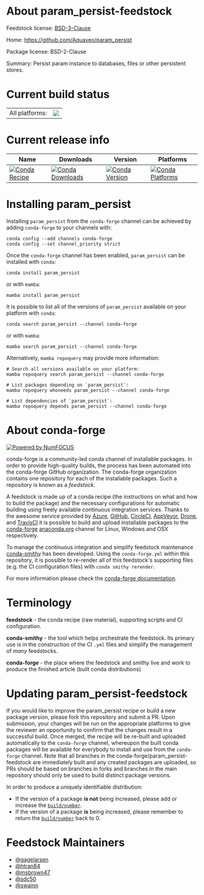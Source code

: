 About param_persist-feedstock
=============================

Feedstock license: [BSD-3-Clause](https://github.com/conda-forge/param_persist-feedstock/blob/main/LICENSE.txt)

Home: https://github.com/Aquaveo/param_persist

Package license: BSD-2-Clause

Summary: Persist param instance to databases, files or other persistent stores.

Current build status
====================


<table><tr><td>All platforms:</td>
    <td>
      <a href="https://dev.azure.com/conda-forge/feedstock-builds/_build/latest?definitionId=11058&branchName=main">
        <img src="https://dev.azure.com/conda-forge/feedstock-builds/_apis/build/status/param_persist-feedstock?branchName=main">
      </a>
    </td>
  </tr>
</table>

Current release info
====================

| Name | Downloads | Version | Platforms |
| --- | --- | --- | --- |
| [![Conda Recipe](https://img.shields.io/badge/recipe-param_persist-green.svg)](https://anaconda.org/conda-forge/param_persist) | [![Conda Downloads](https://img.shields.io/conda/dn/conda-forge/param_persist.svg)](https://anaconda.org/conda-forge/param_persist) | [![Conda Version](https://img.shields.io/conda/vn/conda-forge/param_persist.svg)](https://anaconda.org/conda-forge/param_persist) | [![Conda Platforms](https://img.shields.io/conda/pn/conda-forge/param_persist.svg)](https://anaconda.org/conda-forge/param_persist) |

Installing param_persist
========================

Installing `param_persist` from the `conda-forge` channel can be achieved by adding `conda-forge` to your channels with:

```
conda config --add channels conda-forge
conda config --set channel_priority strict
```

Once the `conda-forge` channel has been enabled, `param_persist` can be installed with `conda`:

```
conda install param_persist
```

or with `mamba`:

```
mamba install param_persist
```

It is possible to list all of the versions of `param_persist` available on your platform with `conda`:

```
conda search param_persist --channel conda-forge
```

or with `mamba`:

```
mamba search param_persist --channel conda-forge
```

Alternatively, `mamba repoquery` may provide more information:

```
# Search all versions available on your platform:
mamba repoquery search param_persist --channel conda-forge

# List packages depending on `param_persist`:
mamba repoquery whoneeds param_persist --channel conda-forge

# List dependencies of `param_persist`:
mamba repoquery depends param_persist --channel conda-forge
```


About conda-forge
=================

[![Powered by
NumFOCUS](https://img.shields.io/badge/powered%20by-NumFOCUS-orange.svg?style=flat&colorA=E1523D&colorB=007D8A)](https://numfocus.org)

conda-forge is a community-led conda channel of installable packages.
In order to provide high-quality builds, the process has been automated into the
conda-forge GitHub organization. The conda-forge organization contains one repository
for each of the installable packages. Such a repository is known as a *feedstock*.

A feedstock is made up of a conda recipe (the instructions on what and how to build
the package) and the necessary configurations for automatic building using freely
available continuous integration services. Thanks to the awesome service provided by
[Azure](https://azure.microsoft.com/en-us/services/devops/), [GitHub](https://github.com/),
[CircleCI](https://circleci.com/), [AppVeyor](https://www.appveyor.com/),
[Drone](https://cloud.drone.io/welcome), and [TravisCI](https://travis-ci.com/)
it is possible to build and upload installable packages to the
[conda-forge](https://anaconda.org/conda-forge) [anaconda.org](https://anaconda.org/)
channel for Linux, Windows and OSX respectively.

To manage the continuous integration and simplify feedstock maintenance
[conda-smithy](https://github.com/conda-forge/conda-smithy) has been developed.
Using the ``conda-forge.yml`` within this repository, it is possible to re-render all of
this feedstock's supporting files (e.g. the CI configuration files) with ``conda smithy rerender``.

For more information please check the [conda-forge documentation](https://conda-forge.org/docs/).

Terminology
===========

**feedstock** - the conda recipe (raw material), supporting scripts and CI configuration.

**conda-smithy** - the tool which helps orchestrate the feedstock.
                   Its primary use is in the construction of the CI ``.yml`` files
                   and simplify the management of *many* feedstocks.

**conda-forge** - the place where the feedstock and smithy live and work to
                  produce the finished article (built conda distributions)


Updating param_persist-feedstock
================================

If you would like to improve the param_persist recipe or build a new
package version, please fork this repository and submit a PR. Upon submission,
your changes will be run on the appropriate platforms to give the reviewer an
opportunity to confirm that the changes result in a successful build. Once
merged, the recipe will be re-built and uploaded automatically to the
`conda-forge` channel, whereupon the built conda packages will be available for
everybody to install and use from the `conda-forge` channel.
Note that all branches in the conda-forge/param_persist-feedstock are
immediately built and any created packages are uploaded, so PRs should be based
on branches in forks and branches in the main repository should only be used to
build distinct package versions.

In order to produce a uniquely identifiable distribution:
 * If the version of a package **is not** being increased, please add or increase
   the [``build/number``](https://docs.conda.io/projects/conda-build/en/latest/resources/define-metadata.html#build-number-and-string).
 * If the version of a package **is** being increased, please remember to return
   the [``build/number``](https://docs.conda.io/projects/conda-build/en/latest/resources/define-metadata.html#build-number-and-string)
   back to 0.

Feedstock Maintainers
=====================

* [@gagelarsen](https://github.com/gagelarsen/)
* [@htran84](https://github.com/htran84/)
* [@msbrown47](https://github.com/msbrown47/)
* [@sdc50](https://github.com/sdc50/)
* [@swainn](https://github.com/swainn/)

